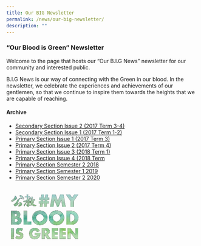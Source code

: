 ```yaml
---
title: Our BIG Newsletter
permalink: /news/our-big-newsletter/
description: ""
---
```

### “Our Blood is Green” Newsletter


Welcome to the page that hosts our “Our B.I.G News” newsletter for our community and interested public.

B.I.G News is our way of connecting with the Green in our blood. In the newsletter, we celebrate the experiences and achievements of our gentlemen, so that we continue to inspire them towards the heights that we are capable of reaching.

#### Archive

*   [Secondary Section Issue 2 (2017 Term 3-4)](https://drive.google.com/file/d/1LGkwuviVIaWmGuQrGeak19uRcbTqI1sf/view?usp=sharing)
*   [Secondary Section Issue 1 (2017 Term 1-2)](https://drive.google.com/file/d/0B2cCgHMlm1qIMTZvdlpUd1pqenM/view)
*   [Primary Section Issue 1 (2017 Term 3)](http://tinyurl.com/chspenewsletterissue1)
*  [Primary Section Issue 2 (2017 Term 4)](https://drive.google.com/file/d/1SDUbMTsAtZm6dvX1zaVe99mgdO2NBRC_/view)
*   [Primary Section Issue 3 (2018 Term 1)](https://tinyurl.com/chspenewsletterissue3)
*   [Primary Section Issue 4 (2018 Term](https://tinyurl.com/chspenewsletterissue4)
*   [Primary Section Semester 2 2018](https://staging.d26k7rl81eo6rb.amplifyapp.com/resources/news/issue-2018-semester-2/)
*   [Primary Section Semester 1 2019](https://staging.d26k7rl81eo6rb.amplifyapp.com/resources/news/issue-2019-semester-1/)
*   [Primary Section Semester 2 2020](https://staging.d26k7rl81eo6rb.amplifyapp.com/resources/news/p6-graduation-ceremony/)

<img src="/images/print1.png" style="width:40%">